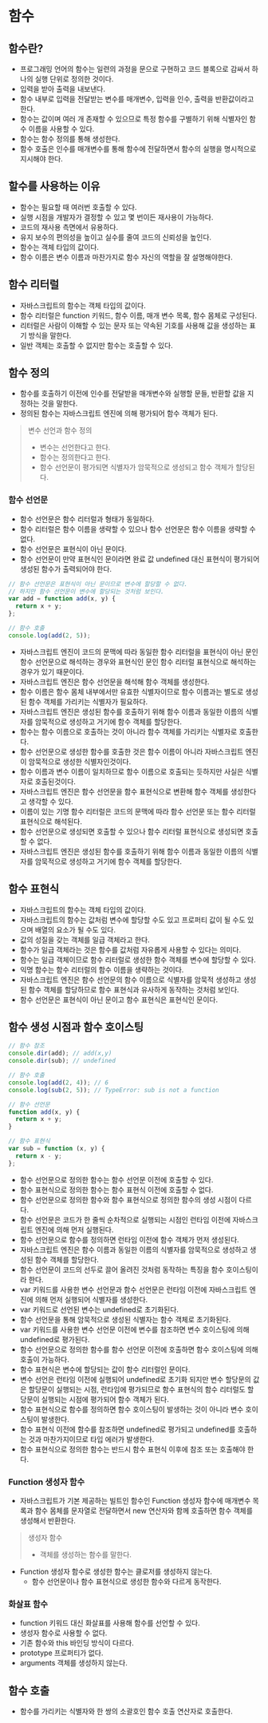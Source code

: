 # 함수

## 함수란?

- 프로그래밍 언어의 함수는 일련의 과정을 문으로 구현하고 코드 블록으로 감싸서 하나의 실행 단위로 정의한 것이다.
- 입력을 받아 출력을 내보낸다.
- 함수 내부로 입력을 전달받는 변수를 매개변수, 입력을 인수, 출력을 반환값이라고 한다.
- 함수는 값이며 여러 개 존재할 수 있으므로 특정 함수를 구별하기 위해 식별자인 함수 이름을 사용할 수 있다.
- 함수는 함수 정의를 통해 생성한다.
- 함수 호출은 인수를 매개변수를 통해 함수에 전달하면서 함수의 실행을 명시적으로 지시해야 한다.

## 할수를 사용하는 이유

- 함수는 필요할 때 여러번 호출할 수 있다.
- 실행 시점을 개발자가 결정할 수 있고 몇 번이든 재사용이 가능하다.
- 코드의 재사용 측면에서 유용하다.
- 유지 보수의 편의성을 높이고 실수를 줄여 코드의 신뢰성을 높인다.
- 함수는 객체 타입의 값이다.
- 함수 이름은 변수 이름과 마찬가지로 함수 자신의 역할을 잘 설명해야한다.

## 함수 리터럴

- 자바스크립트의 함수는 객체 타입의 값이다.
- 함수 리터럴은 function 키워드, 함수 이름, 매개 변수 목록, 함수 몸체로 구성된다.
- 리터럴은 사람이 이해할 수 있는 문자 또는 약속된 기호를 사용해 값을 생성하는 표기 방식을 말한다.
- 일반 객체는 호출할 수 없지만 함수는 호출할 수 있다.

## 함수 정의

- 함수를 호출하기 이전에 인수를 전달받을 매개변수와 실행할 문들, 반환할 값을 지정하는 것을 말한다.
- 정의된 함수는 자바스크립트 엔진에 의해 평가되어 함수 객체가 된다.

> 변수 선언과 함수 정의
>
> - 변수는 선언한다고 한다.
> - 함수는 정의한다고 한다.
> - 함수 선언문이 평가되면 식별자가 암묵적으로 생성되고 함수 객체가 할당된다.

### 함수 선언문

- 함수 선언문은 함수 리터럴과 형태가 동일하다.
- 함수 리터럴은 함수 이름을 생략할 수 있으나 함수 선언문은 함수 이름을 생략할 수 없다.
- 함수 선언문은 표현식이 아닌 문이다.
- 함수 선언문이 만약 표현식인 문이라면 완료 값 undefined 대신 표현식이 평가되어 생성된 함수가 출력되어야 한다.

```js
// 함수 선언문은 표현식이 아닌 문이므로 변수에 할당할 수 없다.
// 하지만 함수 선언문이 변수에 할당되는 것처럼 보인다.
var add = function add(x, y) {
  return x + y;
};

// 함수 호출
console.log(add(2, 5));
```

- 자바스크립트 엔진이 코드의 문맥에 따라 동일한 함수 리터럴을 표현식이 아닌 문인 함수 선언문으로 해석하는 경우와 표현식인 문인 함수 리터럴 표현식으로 해석하는 경우가 있기 때문이다.
- 자바스크립트 엔진은 함수 선언문을 해석해 함수 객체를 생성한다.
- 함수 이름은 함수 몸체 내부에서만 유효한 식별자이므로 함수 이름과는 별도로 생성된 함수 객체를 가리키는 식별자가 필요하다.
- 자바스크립트 엔진은 생성된 함수를 호출하기 위해 함수 이름과 동일한 이름의 식별자를 암묵적으로 생성하고 거기에 함수 객체를 할당한다.
- 함수는 함수 이름으로 호출하는 것이 아니라 함수 객체를 가리키는 식별자로 호출한다.
- 함수 선언문으로 생성한 함수를 호출한 것은 함수 이름이 아니라 자바스크립트 엔진이 암묵적으로 생성한 식별자인것이다.
- 함수 이름과 변수 이름이 일치하므로 함수 이름으로 호출되는 듯하지만 사실은 식별자로 호출된것이다.
- 자바스크립트 엔진은 함수 선언문을 함수 표현식으로 변환해 함수 객체를 생성한다고 생각할 수 있다.
- 이름이 있는 기명 함수 리터럴은 코드의 문맥에 따라 함수 선언문 또는 함수 리터럴 표현식으로 해석된다.
- 함수 선언문으로 생성되면 호출할 수 있으나 함수 리터럴 표현식으로 생성되면 호출할 수 없다.
- 자바스크립트 엔진은 생성된 함수를 호출하기 위해 함수 이름과 동일한 이름의 식별자를 암묵적으로 생성하고 거기에 함수 객체를 할당한다.

## 함수 표현식

- 자바스크립트의 함수는 객체 타입의 값이다.
- 자바스크립트의 함수는 값처럼 변수에 할당할 수도 있고 프로퍼티 값이 될 수도 있으며 배열의 요소가 될 수도 있다.
- 값의 성질을 갖는 객체를 일급 객체라고 한다.
- 함수가 일급 객체라는 것은 함수를 값처럼 자유롭게 사용할 수 있다는 의미다.
- 함수는 일급 객체이므로 함수 리터럴로 생성한 함수 객체를 변수에 할당할 수 있다.
- 익명 함수는 함수 리터럴의 함수 이름을 생략하는 것이다.
- 자바스크립트 엔진은 함수 선언문의 함수 이름으로 식별자를 암묵적 생성하고 생성된 함수 객체를 할당하므로 함수 표현식과 유사하게 동작하는 것처럼 보인다.
- 함수 선언문은 표현식이 아닌 문이고 함수 표현식은 표현식인 문이다.

## 함수 생성 시점과 함수 호이스팅

```js
// 함수 참조
console.dir(add); // add(x,y)
console.dir(sub); // undefined

// 함수 호출
console.log(add(2, 4)); // 6
console.log(sub(2, 5)); // TypeError: sub is not a function

// 함수 선언문
function add(x, y) {
  return x + y;
}

// 함수 표현식
var sub = function (x, y) {
  return x - y;
};
```

- 함수 선언문으로 정의한 함수는 함수 선언문 이전에 호출할 수 있다.
- 함수 표현식으로 정의한 함수는 함수 표현식 이전에 호출할 수 없다.
- 함수 선언문으로 정의한 함수와 함수 표현식으로 정의한 함수의 생성 시점이 다르다.
- 함수 선언문은 코드가 한 줄씩 순차적으로 실행되는 시점인 런타임 이전에 자바스크립트 엔진에 의해 먼저 실행된다.
- 함수 선언문으로 함수를 정의하면 런타임 이전에 함수 객체가 먼저 생성된다.
- 자바스크립트 엔진은 함수 이름과 동일한 이름의 식별자를 암묵적으로 생성하고 생성된 함수 객체를 할당한다.
- 함수 선언문이 코드의 선두로 끌어 올려진 것처럼 동작하는 특징을 함수 호이스팅이라 한다.
- var 키워드를 사용한 변수 선언문과 함수 선언문은 런타임 이전에 자바스크립트 엔진에 의해 먼저 실행되어 식별자를 생성한다.
- var 키워드로 선언된 변수는 undefined로 초기화된다.
- 함수 선언문을 통해 암묵적으로 생성된 식별자는 함수 객체로 초기화된다.
- var 키워드를 사용한 변수 선언문 이전에 변수를 참조하면 변수 호이스팅에 의해 undefined로 평가된다.
- 함수 선언문으로 정의한 함수를 함수 선언문 이전에 호출하면 함수 호이스팅에 의해 호출이 가능하다.
- 함수 표현식은 변수에 할당되는 값이 함수 리터럴인 문이다.
- 변수 선언은 런타임 이전에 실행되어 undefined로 초기화 되지만 변수 할당문의 값은 할당문이 실행되는 시점, 런타임에 평가되므로 함수 표현식의 함수 리터럴도 할당문이 실행되는 시점에 평가되어 함수 객체가 된다.
- 함수 표현식으로 함수를 정의하면 함수 호이스팅이 발생하는 것이 아니라 변수 호이스팅이 발생한다.
- 함수 표현식 이전에 함수를 참조하면 undefined로 평가되고 undefined를 호출하는 것과 마찬가지이므로 타입 에러가 발생한다.
- 함수 표현식으로 정의한 함수는 반드시 함수 표현식 이후에 참조 또는 호출해야 한다.

### Function 생성자 함수

- 자바스크립트가 기본 제공하는 빌트인 함수인 Function 생성자 함수에 매개변수 목록과 함수 몸체를 문자열로 전달하면서 new 연산자와 함께 호출하면 함수 객체를 생성해서 반환한다.

> 생성자 함수
>
> - 객체를 생성하는 함수를 말한다.

- Function 생성자 함수로 생성한 함수는 클로저를 생성하지 않는다.
  - 함수 선언문이나 함수 표현식으로 생성한 함수와 다르게 동작한다.

### 화살표 함수

- function 키워드 대신 화살표를 사용해 함수를 선언할 수 있다.
- 생성자 함수로 사용할 수 없다.
- 기존 함수와 this 바인딩 방식이 다르다.
- prototype 프로퍼티가 없다.
- arguments 객체를 생성하지 않는다.

## 함수 호출

- 함수를 가리키는 식별자와 한 쌍의 소괄호인 함수 호출 연산자로 호출한다.
